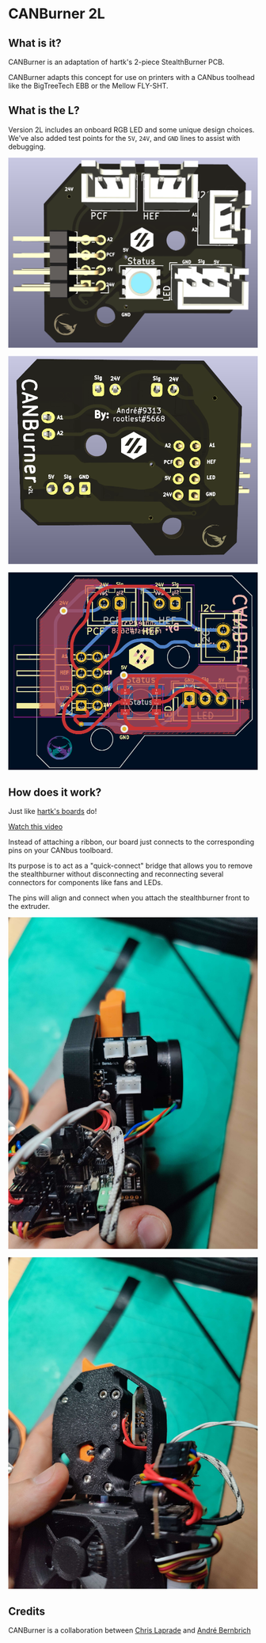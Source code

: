 <!--
 Copyright (C) 2022 Chris Laprade (chris@rootiest.com)
 
 This file is part of CANburner.
 
 CANburner is free software: you can redistribute it and/or modify
 it under the terms of the GNU General Public License as published by
 the Free Software Foundation, either version 3 of the License, or
 (at your option) any later version.
 
 CANburner is distributed in the hope that it will be useful,
 but WITHOUT ANY WARRANTY; without even the implied warranty of
 MERCHANTABILITY or FITNESS FOR A PARTICULAR PURPOSE.  See the
 GNU General Public License for more details.
 
 You should have received a copy of the GNU General Public License
 along with CANburner.  If not, see <http://www.gnu.org/licenses/>.
-->

# CANBurner 2L

## What is it?

CANBurner is an adaptation of hartk's 2-piece StealthBurner PCB.

CANBurner adapts this concept for use on printers with a CANbus toolhead like the BigTreeTech EBB or the Mellow FLY-SHT.

## What is the L?

Version 2L includes an onboard RGB LED and some unique design choices. We've also added test points for the `5V`, `24V`, and `GND` lines to assist with debugging.

![3D Top View](resources/3D-top.png)

![3D Bottom View](resources/3D-bottom.png)

![PCB Layout](resources/pcb-cad.png)

## How does it work?

Just like [hartk's boards](https://github.com/hartk1213/MISC/tree/main/PCBs/Stealthburner_Toolhead_PCB) do!

[Watch this video](https://www.youtube.com/watch?v=PCIwZRPYMZ8)

Instead of attaching a ribbon, our board just connects to the corresponding pins on your CANbus toolboard.

Its purpose is to act as a "quick-connect" bridge that allows you to remove the stealthburner without disconnecting and reconnecting several connectors for components like fans and LEDs.

The pins will align and connect when you attach the stealthburner front to the extruder.

![CANBurner on toolhead](resources/board-on-toolhead.jpg)

![CANBurner quick-connect pins](resources/connector-on-toolhead.jpg)

## Credits

CANBurner is a collaboration between [Chris Laprade](https://github.com/rootiest/) and [André Bernbrich](https://github.com/Peviox)